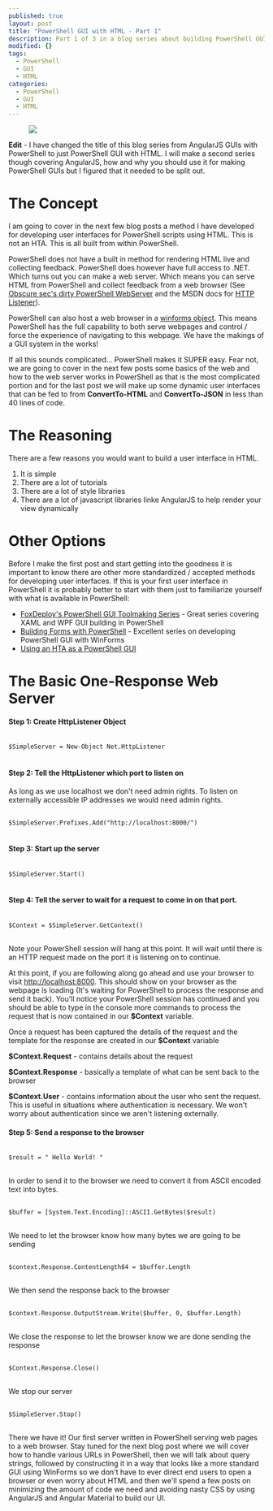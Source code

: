 ```yaml
---
published: true
layout: post
title: "PowerShell GUI with HTML - Part 1"
description: Part 1 of 3 in a blog series about building PowerShell GUIs using HTML and javascript.
modified: {}
tags: 
  - PowerShell
  - GUI
  - HTML
categories: 
  - PowerShell
  - GUI
  - HTML
---
```


<figure>
	<img src="{{ site.url }}/images/AngularJS-PowerShellGUI.png">
</figure>

**Edit** - I have changed the title of this blog series from AngularJS GUIs with PowerShell to just PowerShell GUI with HTML. I will make a second series though covering AngularJS, how and why you should use it for making PowerShell GUIs but I figured that it needed to be split out.

# The Concept

I am going to cover in the next few blog posts a method I have developed for developing user interfaces for PowerShell scripts using HTML. This is not an HTA. This is all built from within PowerShell.

PowerShell does not have a built in method for rendering HTML live and collecting feedback. PowerShell does however have full access to .NET. Which turns out you can make a web server. Which means you can serve HTML from PowerShell and collect feedback from a web browser (See [Obscure sec's dirty PowerShell WebServer](http://obscuresecurity.blogspot.com/2014/05/dirty-powershell-webserver.html) and the MSDN docs for [HTTP Listener]("https://msdn.microsoft.com/en-us/library/system.net.httplistener(v=vs.110).aspx")).

PowerShell can also host a web browser in a [winforms object](https://adminscache.wordpress.com/2013/05/22/open-web-browser-in-powershell-gui/). This means PowerShell has the full capability to both serve webpages and control / force the experience of navigating to this webpage. We have the makings of a GUI system in the works!

If all this sounds complicated... PowerShell makes it SUPER easy. Fear not, we are going to cover in the next few posts some basics of the web and how to the web server works in PowerShell as that is the most complicated portion and for the last post we will make up some dynamic user interfaces that can be fed to from **ConvertTo-HTML** and **ConvertTo-JSON** in less than 40 lines of code. 

# The Reasoning

There are a few reasons you would want to build a user interface in HTML.

1. It is simple
2. There are a lot of tutorials
3. There are a lot of style libraries
4. There are a lot of javascript libraries linke AngularJS to help render your view dynamically

# Other Options

Before I make the first post and start getting into the goodness it is important to know there are other more standardized / accepted methods for developing user interfaces. If this is your first user interface in PowerShell it is probably better to start with them just to familiarize yourself with what is available in PowerShell:

* [FoxDeploy's PowerShell GUI Toolmaking Series](https://foxdeploy.com/2015/04/10/part-i-creating-powershell-guis-in-minutes-using-visual-studio-a-new-hope/) - Great series covering XAML and WPF GUI building in PowerShell
* [Building Forms with PowerShell](http://blogs.technet.com/b/stephap/archive/2012/04/23/building-forms-with-powershell-part-1-the-form.aspx) - Excellent series on developing PowerShell GUI with WinForms
* [Using an HTA as a PowerShell GUI](http://9to5it.com/using-html-applications-as-a-powershell-gui/)


# The Basic One-Response Web Server


#### Step 1: Create HttpListener Object
<pre> <code class="ps">
$SimpleServer = New-Object Net.HttpListener
</code> </pre> 

#### Step 2: Tell the HttpListener which port to listen on
As long as we use localhost we don't need admin rights. To listen on externally accessible IP addresses we would need admin rights.
<pre> <code class="ps">
$SimpleServer.Prefixes.Add("http://localhost:8000/")
</code> </pre> 

#### Step 3: Start up the server
<pre> <code class="ps">
$SimpleServer.Start()
</code> </pre> 

#### Step 4: Tell the server to wait for a request to come in on that port.
<pre> <code class="ps">
$Context = $SimpleServer.GetContext()
</code> </pre> 

Note your PowerShell session will hang at this point. It will wait until there is an HTTP request made on the port it is listening on to continue.

At this point, if you are following along go ahead and use your browser to visit [http://localhost:8000](http://localhost:8000). This should show on your browser as the webpage is loading (It's waiting for PowerShell to process the response and send it back). You'll notice your PowerShell session has continued and you should be able to type in the console more commands to process the request that is now contained in our **$Context** variable.

Once a request has been captured the details of the request and the template for the response are created in our **$Context** variable

**$Context.Request** - contains details about the request

**$Context.Response** -  basically a template of what can be sent back to the browser

**$Context.User** - contains information about the user who sent the request. This is useful in situations where authentication is necessary. We won't worry about authentication since we aren't listening externally.

#### Step 5: Send a response to the browser
<pre> <code class="ps">
$result = "<html><body> Hello World! </body></html>"
</code> </pre> 

In order to send it to the browser we need to convert it from ASCII encoded text into bytes.

<pre> <code class="ps">
$buffer = [System.Text.Encoding]::ASCII.GetBytes($result)
</code> </pre> 

We need to let the browser know how many bytes we are going to be sending
<pre> <code class="ps">
$context.Response.ContentLength64 = $buffer.Length
</code> </pre> 

We then send the response back to the browser
<pre> <code class="ps">
$context.Response.OutputStream.Write($buffer, 0, $buffer.Length)
</code> </pre> 

We close the response to let the browser know we are done sending the response
<pre> <code class="ps">
$Context.Response.Close()
</code> </pre> 

We stop our server
<pre> <code class="ps">
$SimpleServer.Stop()
</code> </pre>

There we have it! Our first server written in PowerShell serving web pages to a web browser. Stay tuned for the next blog post where we will cover how to handle various URLs in PowerShell, then we will talk about query strings, followed by constructing it in a way that looks like a more standard GUI using WinForms so we don't have to ever direct end users to open a browser or even worry about HTML and then we'll spend a few posts on minimizing the amount of code we need and avoiding nasty CSS by using AngularJS and Angular Material to build our UI.
